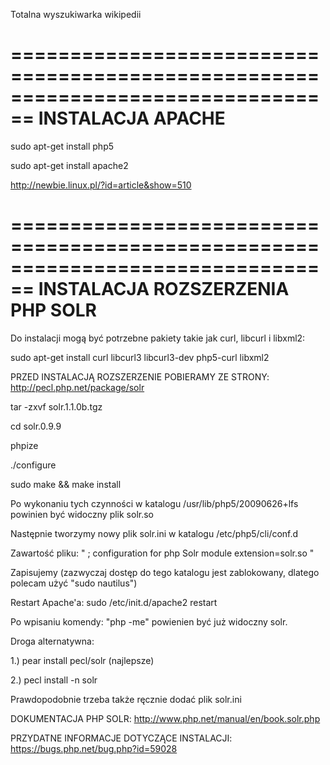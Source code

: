 Totalna wyszukiwarka wikipedii

================================================================================
INSTALACJA APACHE
================================================================================
sudo apt-get install php5

sudo apt-get install apache2

http://newbie.linux.pl/?id=article&show=510



================================================================================
INSTALACJA ROZSZERZENIA PHP SOLR
================================================================================


Do instalacji mogą być potrzebne pakiety takie jak curl, libcurl i libxml2:

sudo apt-get install curl libcurl3 libcurl3-dev php5-curl libxml2

PRZED INSTALACJĄ ROZSZERZENIE POBIERAMY ZE STRONY: http://pecl.php.net/package/solr

tar -zxvf solr.1.1.0b.tgz

cd solr.0.9.9

phpize

./configure

sudo make && make install

Po wykonaniu tych czynności w katalogu /usr/lib/php5/20090626+lfs powinien być widoczny plik solr.so

Następnie tworzymy nowy plik solr.ini w katalogu /etc/php5/cli/conf.d

Zawartość pliku:
"
	; configuration for php Solr module
	extension=solr.so
"

Zapisujemy (zazwyczaj dostęp do tego katalogu jest zablokowany, dlatego polecam użyć "sudo nautilus")

Restart Apache'a: sudo /etc/init.d/apache2 restart

Po wpisaniu komendy: "php -me" powienien być już widoczny solr.

Droga alternatywna:

1.) pear install pecl/solr (najlepsze)

2.) pecl install -n solr

Prawdopodobnie trzeba także ręcznie dodać plik solr.ini

DOKUMENTACJA PHP SOLR: http://www.php.net/manual/en/book.solr.php

PRZYDATNE INFORMACJE DOTYCZĄCE INSTALACJI: https://bugs.php.net/bug.php?id=59028
